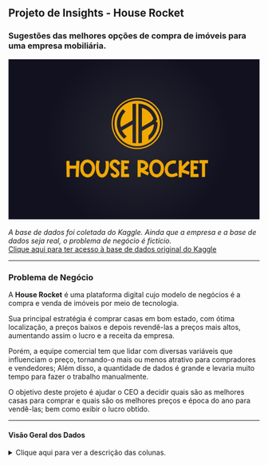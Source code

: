 ## Projeto de Insights - House Rocket

### Sugestões das melhores opções de compra de imóveis para uma empresa mobiliária. 

![image](image/logo.jpg)

*A base de dados foi coletada do Kaggle. Ainda que a empresa e a base de dados seja real, o problema de negócio é fictício.*  
 [Clique aqui para ter acesso à base de dados original do Kaggle](https://www.kaggle.com/datasets/harlfoxem/housesalesprediction) 


------------------
### Problema de Negócio

A **House Rocket** é uma plataforma digital cujo modelo de negócios é a compra e venda de imóveis por meio de tecnologia.

Sua principal estratégia é comprar casas em bom estado, com ótima localização, a preços baixos e depois revendê-las a preços mais altos, aumentando assim o lucro e a receita da empresa.

Porém, a equipe comercial tem que lidar com diversas variáveis que influenciam o preço, tornando-o mais ou menos atrativo para compradores e vendedores; Além disso, a quantidade de dados é grande e levaria muito tempo para fazer o trabalho manualmente.

O objetivo deste projeto é ajudar o CEO a decidir quais são as melhores casas para comprar e quais são os melhores preços e época do ano para vendê-las; bem como exibir o lucro obtido.
 
--------------------------
#### Visão Geral dos Dados 
<details>
  <summary>Clique aqui para ver a descrição das colunas.</summary>
  
|Atributo 	                        |Definição |
| :---                            |     :---          |
|id 	                            | ID exclusivo de cada propriedade no banco de dados |
|date 	                          | Data de venda do imóvel|
|price 	                          | Preço de venda do imóvel|
|bathroms 	                      | Número de casas de banho. Onde 0,5 representa um quarto com banheiro, mas sem chuveiro; 0,75 representa um banheiro que contém pia, vaso sanitário, chuveiro ou banheira. Uma casa de banho completa tem tradicionalmente uma pia, uma privada, um chuveiro e uma banheira, pelo que 0,75 representa que a casa de banho tem um chuveiro ou banheira. |
|sqft_living                      |	Metragem quadrada (em pés) do espaço interior do imóvel |
|sqft_lot                         |	Metragem quadrada do espaço de terra|
|floors                           |	Número de andares do imóvel|
|waterfront                       |	Coluna que representa se o imóvel tem ou não vista mar/lago. 0 representa sem vista para a água e 1 representa vista para a água |
|view                             |	Índice de 0 a 4 de quão boa é a vista do imóvel. 0 é a pior vista e 4 é a melhor vista|
|condition                        |	Índice de 1 a 5 na condição (usado) do imóvel. 1 é a pior condição e 5 é a melhor |
|grade                            |	Índice de 1 a 13 na condição de construção e projeto do imóvel. 1 é a pior nota e 13 é a melhor nota |
|sqft_above                       |	Metragem quadrada (em pés) do espaço interior do imóvel acima do nível do solo|
|sqft_basement                    |	Metragem quadrada (em pés) do espaço interno da propriedade abaixo do nível do solo (porão).|
|yr_built 	                      | Ano em que o imóvel foi construído|
|yr_renovated 	                  | Ano da última reforma do imóvel|
|zipcode                          |	Código postal da propriedade|
|lat                              |	Ponto de latitude da propriedade|
|long                             |	Ponto de longitude da propriedade|
|sqft_living15                    |	Metragem quadrada (em pés) do espaço interior para os 15 vizinhos mais próximos|
|sqft_lot15                       |	A metragem quadrada (em pés) do terreno (lotes vazios) dos 15 vizinhos mais próximos | 

--------------------------

### Presunções


* A linha correspondente a um imóvel com 33 quartos foi retirada por ter sido considerada um erro de digitação.
* Foram considerados sem reforma imóveis com ano de renovação igual a zero ou coluna yr_renovated = 0.
* Foram considerados como sem porão os imóveis com área de porão igual a zero ou sqft_basement = 0.

--------------------------

### Ferramentas





### Estratégia de Solução

Após a análise exploratória que validou hipóteses e gerou insights, traçando gráficos iterativos para demonstrá-los, os dados foram agrupados por região e o preço médio por região foi calculado. Foram sugeridas propriedades com valor abaixo da mediana para sua região. Em seguida, foram calculadas as medianas do preço do grupo formado por estação do ano de venda e região de cada imóvel. O maior preço foi atribuído à melhor época do ano para venda naquela região. Esta mediana foi utilizada como parâmetro para definir o preço de venda: Se o preço do imóvel for inferior a esta mediana, o preço sugerido é o preço do imóvel + 30%. Se for maior, será o preço + 10%. Foi calculado o lucro de cada imóvel, que consiste na diferença entre o preço do imóvel e o preço sugerido de venda. Os dados foram plotados em uma tabela.
Os filtros de insights foram criados com métodos streamlit, e a tabela de resultados financeiros consiste na soma das linhas (número de propriedades), soma do preço da propriedade (investimento total) e soma dos lucros individuais (lucro total) da tabela de sugestões filtradas. A biblioteca Folium foi utilizada para criar o mapa das propriedades sugeridas.

--------------------------

### Top 5 insights de negócio

* Dado que os imóveis de frente para o mar são 212,64% mais caros, recomenda-se não comprá-los 
![image](image/h1.jpeg)

* Como os imóveis reformados são 43,37% mais caros do que os não reformados e o período de reforma ainda aumenta o preço (os reformados depois de 2000 são em média 43,48% mais caros), é recomendável comprar imóveis não reformados e reformar depois.
![image](image/h2.jpeg)

* Como os imóveis de até 2 quartos são, em média, 37,27% mais baratos, é recomendável optar por eles.
![image](image/h3.jpeg)

* Como os imóveis adquiridos no inverno são, em média, 4,82% mais baratos que no restante do ano, sugere-se a compra de mais imóveis neste período.
![image](image/h4.jpeg)

* Como os imóveis com melhores condições são em média 0,46% mais caros, e como as condições não influenciam muito no preço de compra, é recomendado optar sempre pelos imóveis com melhores condições
![image](image/h5.jpeg)
--------------------------

### Resultados Financeiros

Os resultados irão variar de acordo com os filtros de insights escolhidos. Foram recomendadas de 43 a 3775 propriedades. O investimento varia de US$ 12,053,350 a US$ 1,483,480,263; e o lucro obtido de $ 3,041,615 para $ 315,284,211.
 
--------------------------

### Conclusão e Próximos passos

O aplicativo conseguiu atender aos anseios do modelo de negócios da empresa, selecionando imóveis ideais para compra e revenda. Como próximos passos, pretende-se tornar a aplicação mais veloz, com funcionalidades mais abrangentes, e implentar modelos de machine learning para uma previsão mais assertiva.

--------------------------


